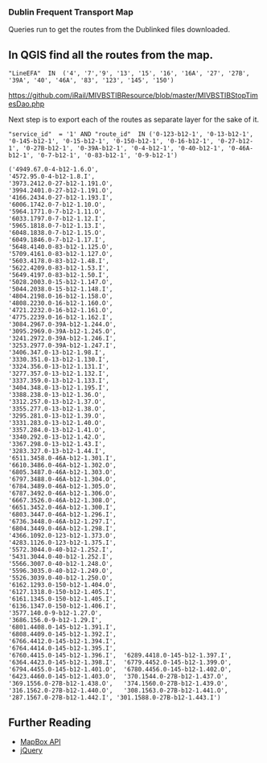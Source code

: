 ### Dublin Frequent Transport Map

Queries run to get the routes from the Dublinked files downloaded.

## In QGIS find all the routes from the map.

	"LineEFA"  IN  ('4', '7','9', '13', '15', '16', '16A', '27', '27B', '39A', '40', '46A', '83', '123', '145', '150')

https://github.com/iRail/MIVBSTIBResource/blob/master/MIVBSTIBStopTimesDao.php

Next step is to export each of the routes as separate layer for the sake of it.

	"service_id"  = '1' AND "route_id"  IN ('0-123-b12-1', '0-13-b12-1', '0-145-b12-1', '0-15-b12-1', '0-150-b12-1', '0-16-b12-1', '0-27-b12-1', '0-27B-b12-1', '0-39A-b12-1', '0-4-b12-1', '0-40-b12-1', '0-46A-b12-1', '0-7-b12-1', '0-83-b12-1', '0-9-b12-1')

	('4949.67.0-4-b12-1.6.O',
	'4572.95.0-4-b12-1.8.I',
	'3973.2412.0-27-b12-1.191.O',
	'3994.2401.0-27-b12-1.191.O',
	'4166.2434.0-27-b12-1.193.I',
	'6006.1742.0-7-b12-1.10.O',
	'5964.1771.0-7-b12-1.11.O',
	'6033.1797.0-7-b12-1.12.I',
	'5965.1818.0-7-b12-1.13.I',
	'6048.1838.0-7-b12-1.15.O',
	'6049.1846.0-7-b12-1.17.I',
	'5648.4140.0-83-b12-1.125.O',
	'5709.4161.0-83-b12-1.127.O',
	'5603.4178.0-83-b12-1.48.I',
	'5622.4209.0-83-b12-1.53.I',
	'5649.4197.0-83-b12-1.50.I',
	'5028.2003.0-15-b12-1.147.O',
	'5044.2038.0-15-b12-1.148.I',
	'4804.2198.0-16-b12-1.158.O',
	'4808.2230.0-16-b12-1.160.O',
	'4721.2232.0-16-b12-1.161.O',
	'4775.2239.0-16-b12-1.162.I',
	'3084.2967.0-39A-b12-1.244.O',
	'3095.2969.0-39A-b12-1.245.O',
	'3241.2972.0-39A-b12-1.246.I',
	'3253.2977.0-39A-b12-1.247.I',
	'3406.347.0-13-b12-1.98.I',
	'3330.351.0-13-b12-1.130.I',
	'3324.356.0-13-b12-1.131.I',
	'3277.357.0-13-b12-1.132.I',
	'3337.359.0-13-b12-1.133.I',
	'3404.348.0-13-b12-1.195.I',
	'3388.238.0-13-b12-1.36.O',
	'3312.257.0-13-b12-1.37.O',
	'3355.277.0-13-b12-1.38.O',
	'3295.281.0-13-b12-1.39.O',
	'3331.283.0-13-b12-1.40.O',
	'3357.284.0-13-b12-1.41.O',
	'3340.292.0-13-b12-1.42.O',
	'3367.298.0-13-b12-1.43.I',
	'3283.327.0-13-b12-1.44.I',
	'6511.3458.0-46A-b12-1.301.I',
	'6610.3486.0-46A-b12-1.302.O',
	'6805.3487.0-46A-b12-1.303.O',
	'6797.3488.0-46A-b12-1.304.O',
	'6784.3489.0-46A-b12-1.305.O',
	'6787.3492.0-46A-b12-1.306.O',
	'6667.3526.0-46A-b12-1.308.O',
	'6651.3452.0-46A-b12-1.300.I',
	'6803.3447.0-46A-b12-1.296.I',
	'6736.3448.0-46A-b12-1.297.I',
	'6804.3449.0-46A-b12-1.298.I',
	'4366.1092.0-123-b12-1.373.O',
	'4283.1126.0-123-b12-1.375.I',
	'5572.3044.0-40-b12-1.252.I',
	'5431.3044.0-40-b12-1.252.I',
	'5566.3007.0-40-b12-1.248.O',
	'5596.3035.0-40-b12-1.249.O',
	'5526.3039.0-40-b12-1.250.O',
	'6162.1293.0-150-b12-1.404.O',
	'6127.1318.0-150-b12-1.405.I',
	'6161.1345.0-150-b12-1.405.I',
	'6136.1347.0-150-b12-1.406.I',
	'3577.140.0-9-b12-1.27.O',
	'3686.156.0-9-b12-1.29.I',
	'6801.4408.0-145-b12-1.391.I',
	'6808.4409.0-145-b12-1.392.I',
	'6766.4412.0-145-b12-1.394.I',
	'6764.4414.0-145-b12-1.395.I',
	'6760.4415.0-145-b12-1.396.I',	'6289.4418.0-145-b12-1.397.I',	'6364.4423.0-145-b12-1.398.I',	'6779.4452.0-145-b12-1.399.O',	'6794.4455.0-145-b12-1.401.O',	'6780.4456.0-145-b12-1.402.O',	'6423.4460.0-145-b12-1.403.O',	'370.1544.0-27B-b12-1.437.O',	'369.1556.0-27B-b12-1.438.O',	'374.1560.0-27B-b12-1.439.O',	'316.1562.0-27B-b12-1.440.O',	'308.1563.0-27B-b12-1.441.O',	'287.1567.0-27B-b12-1.442.I', '301.1588.0-27B-b12-1.443.I')


## Further Reading

* [MapBox API](http://mapbox.com/api/)
* [jQuery](http://jquery.com/)

